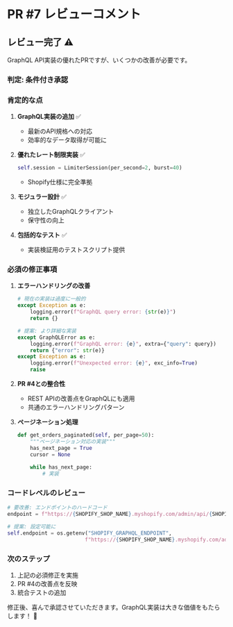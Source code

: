 # PR #7 レビューコメント

## レビュー完了 ⚠️

GraphQL API実装の優れたPRですが、いくつかの改善が必要です。

### 判定: **条件付き承認** 

### 肯定的な点

1. **GraphQL実装の追加** ✅
   - 最新のAPI規格への対応
   - 効率的なデータ取得が可能に

2. **優れたレート制限実装** ✅
   ```python
   self.session = LimiterSession(per_second=2, burst=40)
   ```
   - Shopify仕様に完全準拠

3. **モジュラー設計** ✅
   - 独立したGraphQLクライアント
   - 保守性の向上

4. **包括的なテスト** ✅
   - 実装検証用のテストスクリプト提供

### 必須の修正事項

1. **エラーハンドリングの改善**
   ```python
   # 現在の実装は過度に一般的
   except Exception as e:
       logging.error(f"GraphQL query error: {str(e)}")
       return {}
   
   # 提案: より詳細な実装
   except GraphQLError as e:
       logging.error(f"GraphQL error: {e}", extra={"query": query})
       return {"error": str(e)}
   except Exception as e:
       logging.error(f"Unexpected error: {e}", exc_info=True)
       raise
   ```

2. **PR #4との整合性**
   - REST APIの改善点をGraphQLにも適用
   - 共通のエラーハンドリングパターン

3. **ページネーション処理**
   ```python
   def get_orders_paginated(self, per_page=50):
       """ページネーション対応の実装"""
       has_next_page = True
       cursor = None
       
       while has_next_page:
           # 実装
   ```

### コードレベルのレビュー

```python
# 要改善: エンドポイントのハードコード
endpoint = f"https://{SHOPIFY_SHOP_NAME}.myshopify.com/admin/api/{SHOPIFY_API_VERSION}/graphql.json"

# 提案: 設定可能に
self.endpoint = os.getenv("SHOPIFY_GRAPHQL_ENDPOINT", 
                         f"https://{SHOPIFY_SHOP_NAME}.myshopify.com/admin/api/{SHOPIFY_API_VERSION}/graphql.json")
```

### 次のステップ

1. 上記の必須修正を実施
2. PR #4の改善点を反映
3. 統合テストの追加

修正後、喜んで承認させていただきます。GraphQL実装は大きな価値をもたらします！ 🚀